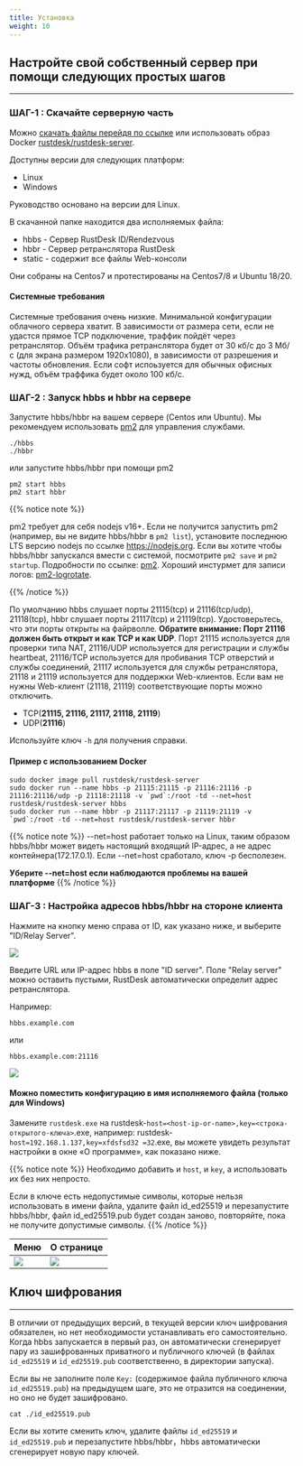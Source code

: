 ```yaml
---
title: Установка
weight: 10
---
```


## Настройте свой собственный сервер при помощи следующих простых шагов
-----------

### ШАГ-1 : Скачайте серверную часть

Можно [скачать файлы перейдя по ссылке](https://github.com/rustdesk/rustdesk-server/) или использовать образ Docker [rustdesk/rustdesk-server](https://hub.docker.com/r/rustdesk/rustdesk-server/tags).

Доступны версии для следующих платформ:
  - Linux
  - Windows

Руководство основано на версии для Linux.

В скачанной папке находится два исполняемых файла:
   - hbbs - Сервер RustDesk ID/Rendezvous 
   - hbbr - Сервер ретранслятора RustDesk
   - static - содержит все файлы Web-консоли

Они собраны на Centos7 и протестированы на Centos7/8 и Ubuntu 18/20.

#### Системные требования
Системные требования очень низкие. Минимальной конфигурации облачного сервера хватит. В зависимости от размера сети, если не удастся прямое TCP подключение, траффик пойдёт через ретранслятор. Объём трафика ретранслятора будет от 30 кб/с до 3 Мб/с (для экрана размером 1920х1080), в зависимости от разрешения и частоты обновления. Если софт испоьзуется для обычных офисных нужд, объём траффика будет около 100 кб/с.


### ШАГ-2 : Запуск hbbs и hbbr на сервере

Запустите hbbs/hbbr на вашем сервере (Centos или Ubuntu). Мы рекомендуем использовать [pm2](https://pm2.keymetrics.io/) для управления службами.

```
./hbbs 
./hbbr
```

или запустите hbbs/hbbr при помощи pm2

```
pm2 start hbbs 
pm2 start hbbr 
```

<a name="demo"></a>
{{% notice note %}}

pm2 требует для себя nodejs v16+. Если не получится запустить pm2 (например, вы не видите hbbs/hbbr в `pm2 list`), установите последнюю LTS версию nodejs по ссылке https://nodejs.org. Если вы хотите чтобы hbbs/hbbr запускался вмести с системой, посмотрите `pm2 save` и `pm2 startup`. Подробности по ссылке: [pm2](https://pm2.keymetrics.io/docs/usage/quick-start/). Хороший инстурмет для записи логов: [pm2-logrotate](https://github.com/keymetrics/pm2-logrotate).

{{% /notice %}}

По умолчанию hbbs слушает порты 21115(tcp) и 21116(tcp/udp), 21118(tcp), hbbr слушает порты 21117(tcp) и 21119(tcp). Удостоверьтесь, что эти порты открыты на файрволле. **Обратите внимание: Порт 21116 должен быть открыт и как TCP и как UDP**. Порт 21115 используется для проверки типа NAT, 21116/UDP используется для регистрации и службы heartbeat, 21116/TCP используется для пробивания TCP отверстий и службы соединений, 21117 используется для службы ретранслятора, 21118 и 21119 используется для поддержки Web-клиентов. Если вам не нужны Web-клиент (21118, 21119) соответствующие порты можно отключить.

- TCP(**21115, 21116, 21117, 21118, 21119**)
- UDP(**21116**)

Используйте ключ `-h` для получения справки.

#### Пример с использованием Docker

```
sudo docker image pull rustdesk/rustdesk-server
sudo docker run --name hbbs -p 21115:21115 -p 21116:21116 -p 21116:21116/udp -p 21118:21118 -v `pwd`:/root -td --net=host rustdesk/rustdesk-server hbbs 
sudo docker run --name hbbr -p 21117:21117 -p 21119:21119 -v `pwd`:/root -td --net=host rustdesk/rustdesk-server hbbr 
```

<a name="net-host"></a>

{{% notice note %}}
--net=host работает только на Linux, таким образом hbbs/hbbr может видеть настоящий входящий IP-адрес, а не адрес контейнера(172.17.0.1).
Если --net=host сработало, ключ -p бесполезен.

**Уберите --net=host если наблюдаются проблемы на вашей платформе**
{{% /notice %}}


### ШАГ-3 : Настройка адресов hbbs/hbbr на стороне клиента

Нажмите на кнопку меню справа от ID, как указано ниже, и выберите "ID/Relay Server".

![](/docs/en/self-host/rustdesk-server-oss/install/images/server-set-menu.png)

Введите URL или IP-адрес hbbs в поле "ID server". Поле "Relay server" можно оставить пустыми, RustDesk автоматически определит адрес ретранслятора.

Например:

```
hbbs.example.com
```

или

```
hbbs.example.com:21116
```

![](/docs/en/self-host/rustdesk-server-oss/install/images/server-set-window.png)

#### Можно поместить конфигурацию в имя исполняемого файла (только для Windows)

Замените `rustdesk.exe` на rustdesk-`host=<host-ip-or-name>,key=<строка-открытого-ключа>`.exe, например: rustdesk-`host=192.168.1.137,key=xfdsfsd32 =32`.exe, вы можете увидеть результат настройки в окне «О программе», как показано ниже.

{{% notice note %}}
Необходимо добавить и `host`, и `key`, а использовать их без них непросто.

Если в ключе есть недопустимые символы, которые нельзя использовать в имени файла, удалите файл id_ed25519 и перезапустите hbbs/hbbr, файл id_ed25519.pub будет создан заново, повторяйте, пока не получите допустимые символы.
{{% /notice %}}

|Меню |О странице |
| -- | -- |
![](/docs/en/self-host/rustdesk-server-oss/install/images/aboutmenu.png) | ![](/docs/ru/self-host/rustdesk-server-oss/install/images/lic.png) |

## Ключ шифрования
-----------
В отличии от предыдущих версий, в текущей версии ключ шифрования обязателен, но нет необходимости устанавливать его самостоятельно. Когда hbbs запускается в первый раз, он автоматически сгенерирует пару из зашифрованных приватного и публичного ключей (в файлах `id_ed25519` и `id_ed25519.pub` соответственно, в директории запуска).

Если вы не заполните поле `Key:` (содержимое файла публичного ключа `id_ed25519.pub`) на предыдущем шаге, это не отразится на соединении, но оно не будет зашифровано. 

````
cat ./id_ed25519.pub
````

Если вы хотите сменить ключ, удалите файлы `id_ed25519` и `id_ed25519.pub` и перезапустите hbbs/hbbr，hbbs автоматически сгенерирует новую пару ключей.
